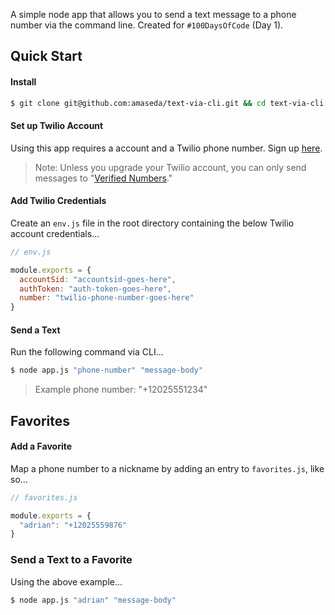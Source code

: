 A simple node app that allows you to send a text message to a phone number via the command line. Created for `#100DaysOfCode` (Day 1).

## Quick Start

#### Install

```bash
$ git clone git@github.com:amaseda/text-via-cli.git && cd text-via-cli && npm install
```

#### Set up Twilio Account

Using this app requires a  account and a Twilio phone number. Sign up [here](https://www.twilio.com/).

> Note: Unless you upgrade your Twilio account, you can only send messages to "[Verified Numbers](https://support.twilio.com/hc/en-us/articles/223180048-Adding-a-verified-outbound-caller-ID-with-Twilio)."

#### Add Twilio Credentials

Create an `env.js` file in the root directory containing the below Twilio account credentials...

```js
// env.js

module.exports = {
  accountSid: "accountsid-goes-here",
  authToken: "auth-token-goes-here",
  number: "twilio-phone-number-goes-here"
}
```

#### Send a Text

Run the following command via CLI...

```bash
$ node app.js "phone-number" "message-body"
```
> Example phone number: "+12025551234"

## Favorites

#### Add a Favorite

Map a phone number to a nickname by adding an entry to `favorites.js`, like so...

```js
// favorites.js

module.exports = {
  "adrian": "+12025559876"
}
```

### Send a Text to a Favorite

Using the above example...

```bash
$ node app.js "adrian" "message-body"
```
